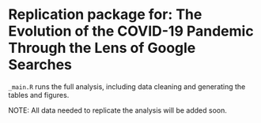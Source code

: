 # Replication package for: The Evolution of the COVID-19 Pandemic Through the Lens of Google Searches

`_main.R` runs the full analysis, including data cleaning and generating the tables and figures.

NOTE: All data needed to replicate the analysis will be added soon.
